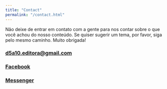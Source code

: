 ```yaml
---
title: "Contact"
permalink: "/contact.html"
---
```


<form action="https://formspree.io/{{site.email}}" method="POST">    
<p class="artile-post">Não deixe de entrar em contato com a gente para nos contar sobre o que você achou do nosso conteúdo. Se quiser sugerir um tema, por favor, siga pelo mesmo caminho. Muito obrigada!</p>


<h3><i class="far fa-envelope"></i> <a href="mailto:d5a10.editora@gmail.com" target="_blank">d5a10.editora@gmail.com</a><br></h3>
<h3><i class="fab fa-facebook"></i> <a href="https://fb.me/d5a10" target="_blank">Facebook</a></h3>
<h3><i class="fab fa-facebook-messenger"></i> <a href="https://m.me/d5a10" target="_blank">Messenger</a></h3>
